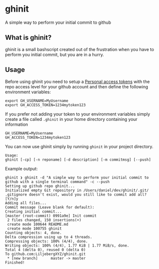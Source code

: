 # ghinit
A simple way to perform your initial commit to github

## What is ghinit?
ghinit is a small bashscript created out of the frustration when you have to perform you initial commit, but you are in a hurry.

## Usage
Before using ghinit you need to setup a [Personal access tokens](https://help.github.com/articles/creating-a-personal-access-token-for-the-command-line/) with the repo access level for your github account and then define the following environment variables:

```
export GH_USERNAME=MyUsername
export GH_ACCESS_TOKEN=1234mytoken123
```

If you prefer not adding your token to your environment variables simply create a file called `.ghinit` in your home directory containing your information
```
GH_USERNAME=MyUsername
GH_ACCESS_TOKEN=1234mytoken123
```

You can now use ghinit simply by running `ghinit` in your project directory.

```
Usage:
ghinit [-cp] [-n reponame] [-d description] [-m commitmsg] [--push]
```

Example output:
```
ghinit ❯ ghinit -d "A simple way to perform your initial commit to github with a single terminal command" -c --push
Setting up github repo ghinit...
Initialized empty Git repository in /Users/daniel/dev/ghinit/.git/
.gitignore doesn't exist, would you still like to commit add all? [Y/n]y
Adding all files...
Commit message (Leave blank for default):
Creating initial commit...
[master (root-commit) 0991a9e] Init commit
 2 files changed, 150 insertions(+)
 create mode 100644 README.md
 create mode 100755 ghinit
Counting objects: 4, done.
Delta compression using up to 4 threads.
Compressing objects: 100% (4/4), done.
Writing objects: 100% (4/4), 1.77 KiB | 1.77 MiB/s, done.
Total 4 (delta 0), reused 0 (delta 0)
To github.com:LiljebergXYZ/ghinit.git
 * [new branch]      master -> master
Finished!
```
